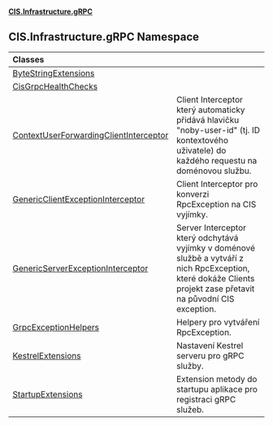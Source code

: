 #### [CIS.Infrastructure.gRPC](index.md 'index')

## CIS.Infrastructure.gRPC Namespace

| Classes | |
| :--- | :--- |
| [ByteStringExtensions](CIS.Infrastructure.gRPC.ByteStringExtensions.md 'CIS.Infrastructure.gRPC.ByteStringExtensions') | |
| [CisGrpcHealthChecks](CIS.Infrastructure.gRPC.CisGrpcHealthChecks.md 'CIS.Infrastructure.gRPC.CisGrpcHealthChecks') | |
| [ContextUserForwardingClientInterceptor](CIS.Infrastructure.gRPC.ContextUserForwardingClientInterceptor.md 'CIS.Infrastructure.gRPC.ContextUserForwardingClientInterceptor') | Client Interceptor který automaticky přidává hlavičku "noby-user-id" (tj. ID kontextového uživatele) do každého requestu na doménovou službu. |
| [GenericClientExceptionInterceptor](CIS.Infrastructure.gRPC.GenericClientExceptionInterceptor.md 'CIS.Infrastructure.gRPC.GenericClientExceptionInterceptor') | Client Interceptor pro konverzi RpcException na CIS vyjímky. |
| [GenericServerExceptionInterceptor](CIS.Infrastructure.gRPC.GenericServerExceptionInterceptor.md 'CIS.Infrastructure.gRPC.GenericServerExceptionInterceptor') | Server Interceptor který odchytává vyjímky v doménové službě a vytváří z nich RpcException, které dokáže Clients projekt zase přetavit na původní CIS exception. |
| [GrpcExceptionHelpers](CIS.Infrastructure.gRPC.GrpcExceptionHelpers.md 'CIS.Infrastructure.gRPC.GrpcExceptionHelpers') | Helpery pro vytváření RpcException. |
| [KestrelExtensions](CIS.Infrastructure.gRPC.KestrelExtensions.md 'CIS.Infrastructure.gRPC.KestrelExtensions') | Nastavení Kestrel serveru pro gRPC služby. |
| [StartupExtensions](CIS.Infrastructure.gRPC.StartupExtensions.md 'CIS.Infrastructure.gRPC.StartupExtensions') | Extension metody do startupu aplikace pro registraci gRPC služeb. |
